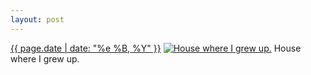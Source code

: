 ```yaml
---
layout: post
---
```


<p>
  <time><a href="/231">{{ page.date | date: "%e %B, %Y" }}</a></time>
  <a href="/231"><img src="{{ site.assets_url }}/231-640.jpg" srcset="{{ site.assets_url }}/231-1280.jpg 1280w, {{ site.assets_url }}/231-960.jpg 960w, {{ site.assets_url }}/231-640.jpg 640w, {{ site.assets_url }}/231-320.jpg 320w" sizes="(min-width: 700px) 50vw, calc(100vw - 2rem)" alt="House where I grew up." /></a>
  <span>House where I grew up.</span>
</p>
